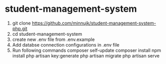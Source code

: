 # student-management-system

 1. git clone https://github.com/minnujk/student-management-system-php.git
 2. cd student-management-system
 3. create new .env file from .env.example
 4. Add databse connection configurations  in .env file
 5. Run following commands
      composer self-update
      composer install
      npm install
      php artisan key:generate
      php artisan migrate
      php artisan serve
 
